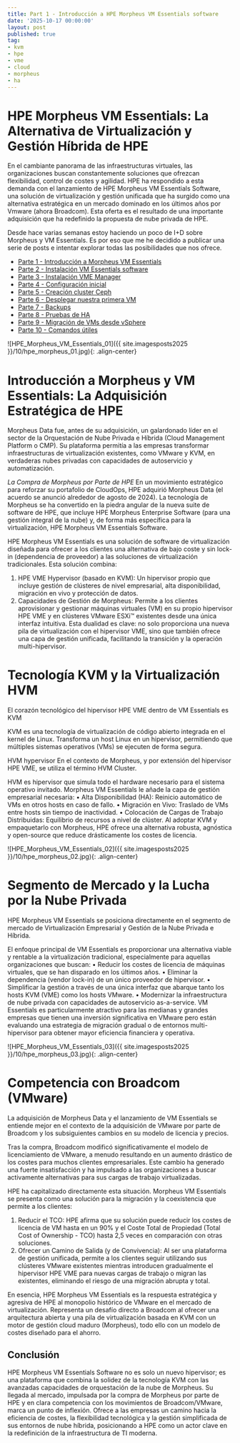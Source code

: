 ```yaml
---
title: Part 1 - Introducción a HPE Morpheus VM Essentials software
date: '2025-10-17 00:00:00'
layout: post
published: true
tag:
- kvm
- hpe
- vme
- cloud
- morpheus
- ha
---
```


# HPE Morpheus VM Essentials: La Alternativa de Virtualización y Gestión Híbrida de HPE

En el cambiante panorama de las infraestructuras virtuales, las organizaciones buscan constantemente soluciones que ofrezcan flexibilidad, control de costes y agilidad. HPE ha respondido a esta demanda con el lanzamiento de HPE Morpheus VM Essentials Software, una solución de virtualización y gestión unificada que ha surgido como una alternativa estratégica en un mercado dominado en los últimos años por Vmware (ahora Broadcom). Esta oferta es el resultado de una importante adquisición que ha redefinido la propuesta de nube privada de HPE.

Desde hace varias semanas estoy haciendo un poco de I+D sobre Morpheus y VM Essentials. Es por eso que me he decidido a publicar una serie de posts e intentar explorar todas las posibilidades que nos ofrece.

- [Parte 1 - Introducción a Morpheus VM Essentials](https://miquelmariano.github.io)
- [Parte 2 - Instalación VM Essentials software](https://miquelmariano.github.io)
- [Parte 3 - Instalación VME Manager](https://miquelmariano.github.io)
- [Parte 4 - Configuración inicial](https://miquelmariano.github.io)
- [Parte 5 - Creación cluster Ceph](https://miquelmariano.github.io)
- [Parte 6 - Desplegar nuestra primera VM](https://miquelmariano.github.io)
- [Parte 7 - Backups](https://miquelmariano.github.io)
- [Parte 8 - Pruebas de HA](https://miquelmariano.github.io)
- [Parte 9 - Migración de VMs desde vSphere](https://miquelmariano.github.io)
- [Parte 10 - Comandos útiles](https://miquelmariano.github.io)


![HPE_Morpheus_VM_Essentials_01]({{ site.imagesposts2025 }}/10/hpe_morpheus_01.jpg){: .align-center}


# Introducción a Morpheus y VM Essentials: La Adquisición Estratégica de HPE
Morpheus Data fue, antes de su adquisición, un galardonado líder en el sector de la Orquestación de Nube Privada e Híbrida (Cloud Management Platform o CMP). Su plataforma permitía a las empresas transformar infraestructuras de virtualización existentes, como VMware y KVM, en verdaderas nubes privadas con capacidades de autoservicio y automatización.

*La Compra de Morpheus por Parte de HPE*
En un movimiento estratégico para reforzar su portafolio de CloudOps, HPE adquirió Morpheus Data (el acuerdo se anunció alrededor de agosto de 2024).
La tecnología de Morpheus se ha convertido en la piedra angular de la nueva suite de software de HPE, que incluye HPE Morpheus Enterprise Software (para una gestión integral de la nube) y, de forma más específica para la virtualización, HPE Morpheus VM Essentials Software.

HPE Morpheus VM Essentials es una solución de software de virtualización diseñada para ofrecer a los clientes una alternativa de bajo coste y sin lock-in (dependencia de proveedor) a las soluciones de virtualización tradicionales. Esta solución combina:
  1. HPE VME Hypervisor (basado en KVM): Un hipervisor propio que incluye gestión de clústeres de nivel empresarial, alta disponibilidad, migración en vivo y protección de datos.
  2. Capacidades de Gestión de Morpheus: Permite a los clientes aprovisionar y gestionar máquinas virtuales (VM) en su propio hipervisor HPE VME y en clústeres VMware ESXi™ existentes desde una única interfaz intuitiva.
Esta dualidad es clave: no solo proporciona una nueva pila de virtualización con el hipervisor VME, sino que también ofrece una capa de gestión unificada, facilitando la transición y la operación multi-hipervisor.

# Tecnología KVM y la Virtualización HVM
El corazón tecnológico del hipervisor HPE VME dentro de VM Essentials es KVM 

KVM es una tecnología de virtualización de código abierto integrada en el kernel de Linux. Transforma un host Linux en un hipervisor, permitiendo que múltiples sistemas operativos (VMs) se ejecuten de forma segura.

HVM hypervisor 
En el contexto de Morpheus, y por extensión del hipervisor HPE VME, se utiliza el término HVM Cluster. 

HVM es hipervisor que simula todo el hardware necesario para el sistema operativo invitado. Morpheus VM Essentials le añade la capa de gestión empresarial necesaria:
  • Alta Disponibilidad (HA): Reinicio automático de VMs en otros hosts en caso de fallo.
  • Migración en Vivo: Traslado de VMs entre hosts sin tiempo de inactividad.
  • Colocación de Cargas de Trabajo Distribuidas: Equilibrio de recursos a nivel de clúster.
Al adoptar KVM y empaquetarlo con Morpheus, HPE ofrece una alternativa robusta, agnóstica y open-source que reduce drásticamente los costes de licencia.


![HPE_Morpheus_VM_Essentials_02]({{ site.imagesposts2025 }}/10/hpe_morpheus_02.jpg){: .align-center}

# Segmento de Mercado y la Lucha por la Nube Privada
HPE Morpheus VM Essentials se posiciona directamente en el segmento de mercado de Virtualización Empresarial y Gestión de la Nube Privada e Híbrida.

El enfoque principal de VM Essentials es proporcionar una alternativa viable y rentable a la virtualización tradicional, especialmente para aquellas organizaciones que buscan:
  • Reducir los costes de licencia de máquinas virtuales, que se han disparado en los últimos años.
  • Eliminar la dependencia (vendor lock-in) de un único proveedor de hipervisor.
  • Simplificar la gestión a través de una única interfaz que abarque tanto los hosts KVM (VME) como los hosts VMware.
  • Modernizar la infraestructura de nube privada con capacidades de autoservicio as-a-service.
VM Essentials es particularmente atractivo para las medianas y grandes empresas que tienen una inversión significativa en VMware pero están evaluando una estrategia de migración gradual o de entornos multi-hipervisor para obtener mayor eficiencia financiera y operativa. 


![HPE_Morpheus_VM_Essentials_03]({{ site.imagesposts2025 }}/10/hpe_morpheus_03.jpg){: .align-center}

# Competencia con Broadcom (VMware)
La adquisición de Morpheus Data y el lanzamiento de VM Essentials se entiende mejor en el contexto de la adquisición de VMware por parte de Broadcom y los subsiguientes cambios en su modelo de licencia y precios.

Tras la compra, Broadcom modificó significativamente el modelo de licenciamiento de VMware, a menudo resultando en un aumento drástico de los costes para muchos clientes empresariales. Este cambio ha generado una fuerte insatisfacción y ha impulsado a las organizaciones a buscar activamente alternativas para sus cargas de trabajo virtualizadas.

HPE ha capitalizado directamente esta situación. Morpheus VM Essentials se presenta como una solución para la migración y la coexistencia que permite a los clientes:
  1. Reducir el TCO: HPE afirma que su solución puede reducir los costes de licencia de VM hasta en un 90% y el Coste Total de Propiedad (Total Cost of Ownership - TCO) hasta 2,5 veces en comparación con otras soluciones.
  2. Ofrecer un Camino de Salida (y de Convivencia): Al ser una plataforma de gestión unificada, permite a los clientes seguir utilizando sus clústeres VMware existentes mientras introducen gradualmente el hipervisor HPE VME para nuevas cargas de trabajo o migran las existentes, eliminando el riesgo de una migración abrupta y total.

En esencia, HPE Morpheus VM Essentials es la respuesta estratégica y agresiva de HPE al monopolio histórico de VMware en el mercado de virtualización. Representa un desafío directo a Broadcom al ofrecer una arquitectura abierta y una pila de virtualización basada en KVM con un motor de gestión cloud maduro (Morpheus), todo ello con un modelo de costes diseñado para el ahorro.

## Conclusión
HPE Morpheus VM Essentials Software no es solo un nuevo hipervisor; es una plataforma que combina la solidez de la tecnología KVM  con las avanzadas capacidades de orquestación de la nube de Morpheus. Su llegada al mercado, impulsada por la compra de Morpheus por parte de HPE y en clara competencia con los movimientos de Broadcom/VMware, marca un punto de inflexión. Ofrece a las empresas un camino hacia la eficiencia de costes, la flexibilidad tecnológica y la gestión simplificada de sus entornos de nube híbrida, posicionando a HPE como un actor clave en la redefinición de la infraestructura de TI moderna.
